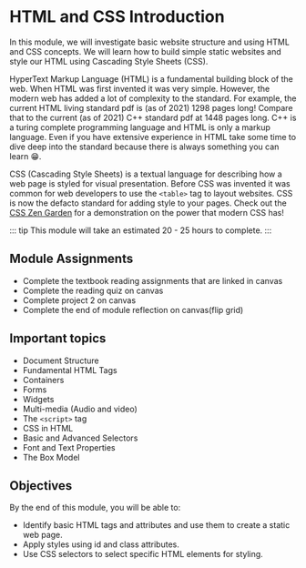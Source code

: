 # HTML and CSS Introduction

In this module, we will investigate basic website structure and using
HTML and CSS concepts. We will learn how to build simple static websites
and style our HTML using Cascading Style Sheets (CSS).

HyperText Markup Language (HTML) is a fundamental building block of the
web. When HTML was first invented it was very simple. However, the
modern web has added a lot of complexity to the standard. For example,
the current HTML living standard pdf is (as of 2021) 1298 pages long!
Compare that to the current (as of 2021) C++ standard pdf at 1448 pages
long. C++ is a turing complete programming language and HTML is only a
markup language. Even if you have extensive experience in HTML take some
time to dive deep into the standard because there is always something
you can learn 😁.

CSS (Cascading Style Sheets) is a textual language for describing how a
web page is styled for visual presentation. Before CSS was invented it
was common for web developers to use the `<table>` tag to layout
websites. CSS is now the defacto standard for adding style to your
pages. Check out the [CSS Zen Garden](http://www.csszengarden.com/) for
a demonstration on the power that modern CSS has!

::: tip
This module will take an estimated 20 - 25 hours to complete.
:::

## Module Assignments

- Complete the textbook reading assignments that are linked in canvas
- Complete the reading quiz on canvas
- Complete project 2 on canvas
- Complete the end of module reflection on canvas(flip grid)

## Important topics

- Document Structure
- Fundamental HTML Tags
- Containers
- Forms
- Widgets
- Multi-media (Audio and video)
- The `<script>` tag
- CSS in HTML
- Basic and Advanced Selectors
- Font and Text Properties
- The Box Model

## Objectives

By the end of this module, you will be able to:

- Identify basic HTML tags and attributes and use them to create a static web page.
- Apply styles using id and class attributes.
- Use CSS selectors to select specific HTML elements for styling.
